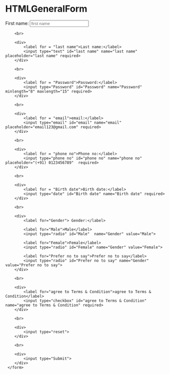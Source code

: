 # HTMLGeneralForm

<!DOCTYPE html>
<html>
<head>
	<meta charset="utf-8">
	<meta name="viewport" content="width=device-width, initial-scale=1">
	<title>Registration form</title>
</head>
<body>
     <form>
     	<div>
     		<label for = "first name">First name:</label>
     		<input type="text" id="first name" name="first name" placeholder="first name " required>
     	</div>

     	<br>

     	<div>
     		<label for = "last name">Last name:</label>
     		<input type="text" id="last name" name="last name" placeholder="last name" required>
     	</div>

     	<br>

     	<div>
     		<label for = "Password">Password:</label>
     		<input type="Password" id="Password" name="Password" minlength="8" maxlength="15" required>
     	</div>
     	
     	<br>

     	<div>
     		<label for = "email">email:</label>
     		<input type="email" id="email" name="email" placeholder="email123@gmail.com" required>
     	</div>

     	<br>

     	<div>
     		<label for = "phone no">Phone no:</label>
     		<input type="phone no" id="phone no" name="phone no" placeholder="(+91) 0123456789"  required>
     	</div>

     	<br>

     	<div>
     		<label for = "Birth date">Birth date:</label>
     		<input type="date" id="Birth date" name="Birth date" required>
     	</div>

     	<br>

     	<div>
     		<label for="Gender"> Gender:</label>

     		<label for="Male">Male</label>
     		<input type="radio" id="Male"  name="Gender" value="Male">

     		<label for="Female">Female</label>
     		<input type="radio" id="Female" name="Gender" value="Female">

     		<label for="Prefer no to say">Prefer no to say</label>
     		<input type="radio" id="Prefer no to say" name="Gender" value="Prefer no to say">
     	</div>

     	<br>

     	<div>
     		<label for="agree to Terms & Condition">agree to Terms & Condition</label>
     		<input type="checkbox" id="agree to Terms & Condition" name="agree to Terms & Condition" required>
     	</div>

     	<br>

     	<div>
     		<input type="reset">
     	</div>

     	<br>

     	<div>
     		<input type="Submit">
     	</div>
     </form>
</body>
</html>
